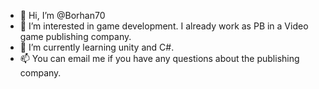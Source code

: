 - 👋 Hi, I’m @Borhan70
- 👀 I’m interested in game development. I already work as PB in a Video game publishing company.
- 🌱 I’m currently learning unity and C#.
- 📫 You can email me if you have any questions about the publishing company.

<!---
Borhan70/Borhan70 is a ✨ special ✨ repository because its `README.md` (this file) appears on your GitHub profile.
You can click the Preview link to take a look at your changes.
--->
